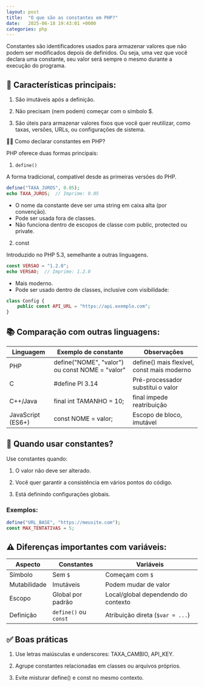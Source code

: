 ```yaml
---
layout: post
title:  "O que são as constantes em PHP?"
date:   2025-06-18 19:43:01 +0000
categories: php
---
```


Constantes são identificadores usados para armazenar valores que não podem ser modificados depois de definidos. Ou seja, uma vez que você declara uma constante, seu valor será sempre o mesmo durante a execução do programa.

## 📌 Características principais:

1. São imutáveis após a definição.

2. Não precisam (nem podem) começar com o símbolo $.

3. São úteis para armazenar valores fixos que você quer reutilizar, como taxas, versões, URLs, ou configurações de sistema.

🧑‍💻 Como declarar constantes em PHP?

PHP oferece duas formas principais:
1. ``define()``

A forma tradicional, compatível desde as primeiras versões do PHP.

```php 
define("TAXA_JUROS", 0.05);
echo TAXA_JUROS;  // Imprime: 0.05
```

* O nome da constante deve ser uma string em caixa alta (por convenção).
* Pode ser usada fora de classes.
* Não funciona dentro de escopos de classe com public, protected ou private.

2. const

Introduzido no PHP 5.3, semelhante a outras linguagens.

```php
const VERSAO = "1.2.0";
echo VERSAO;  // Imprime: 1.2.0
```

* Mais moderno.
* Pode ser usado dentro de classes, inclusive com visibilidade:

```php
class Config {
    public const API_URL = "https://api.exemplo.com";
}
```

## 📚 Comparação com outras linguagens:

| Linguagem |	Exemplo de constante	| Observações| 
| ----| ----|----| 
| PHP	| define("NOME", "valor") ou const NOME = "valor"	| define() mais flexível, const mais moderno| 
| C | 	#define PI 3.14	| Pré-processador substitui o valor| 
| C++/Java |	final int TAMANHO = 10;	| final impede reatribuição|
| JavaScript (ES6+)	| const NOME = valor; | 	Escopo de bloco, imutável |

## 🎯 Quando usar constantes?

Use constantes quando:

1. O valor não deve ser alterado.

2. Você quer garantir a consistência em vários pontos do código.

3. Está definindo configurações globais.

### Exemplos:

```php 
define("URL_BASE", "https://meusite.com");
const MAX_TENTATIVAS = 5;
```

## ⚠️ Diferenças importantes com variáveis:

| Aspecto      | Constantes            | Variáveis                           |
| ------------ | --------------------- | ----------------------------------- |
| Símbolo      | Sem `$`               | Começam com `$`                     |
| Mutabilidade | Imutáveis             | Podem mudar de valor                |
| Escopo       | Global por padrão     | Local/global dependendo do contexto |
| Definição    | `define()` ou `const` | Atribuição direta (`$var = ...`)    |


## ✅ Boas práticas

1. Use letras maiúsculas e underscores: TAXA_CAMBIO, API_KEY.

2. Agrupe constantes relacionadas em classes ou arquivos próprios.

3. Evite misturar define() e const no mesmo contexto.